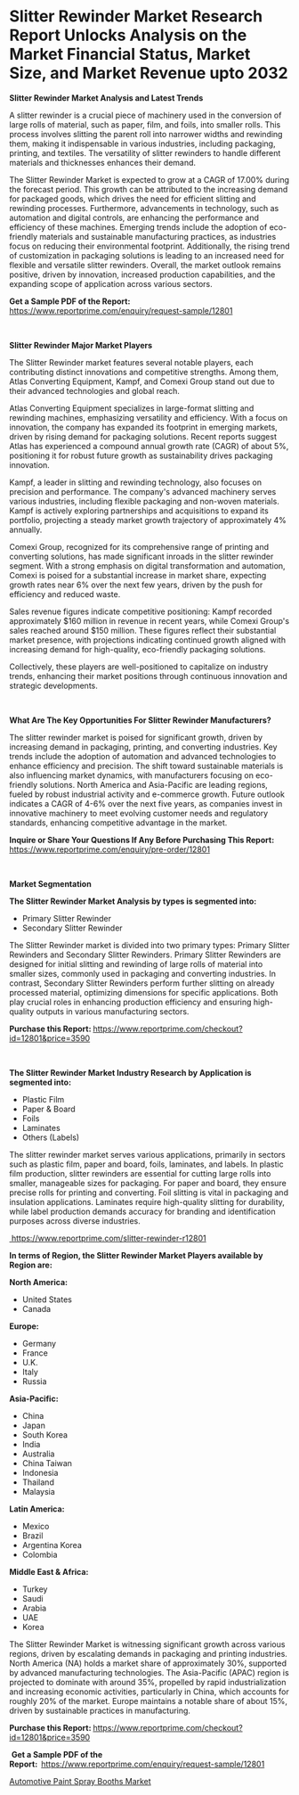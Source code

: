 <p><h1>Slitter Rewinder Market Research Report Unlocks Analysis on the Market Financial Status, Market Size, and Market Revenue upto 2032</h1></p><p><strong>Slitter Rewinder Market Analysis and Latest Trends</strong></p>
<p><p>A slitter rewinder is a crucial piece of machinery used in the conversion of large rolls of material, such as paper, film, and foils, into smaller rolls. This process involves slitting the parent roll into narrower widths and rewinding them, making it indispensable in various industries, including packaging, printing, and textiles. The versatility of slitter rewinders to handle different materials and thicknesses enhances their demand.</p><p>The Slitter Rewinder Market is expected to grow at a CAGR of 17.00% during the forecast period. This growth can be attributed to the increasing demand for packaged goods, which drives the need for efficient slitting and rewinding processes. Furthermore, advancements in technology, such as automation and digital controls, are enhancing the performance and efficiency of these machines. Emerging trends include the adoption of eco-friendly materials and sustainable manufacturing practices, as industries focus on reducing their environmental footprint. Additionally, the rising trend of customization in packaging solutions is leading to an increased need for flexible and versatile slitter rewinders. Overall, the market outlook remains positive, driven by innovation, increased production capabilities, and the expanding scope of application across various sectors.</p></p>
<p><strong>Get a Sample PDF of the Report:&nbsp;</strong> <a href="https://www.reportprime.com/enquiry/request-sample/12801?utm_campaign=3520&utm_medium=2&utm_source=Github&utm_content=ia&utm_term=19032025&utm_id=slitter-rewinder">https://www.reportprime.com/enquiry/request-sample/12801</a></p>
<p>&nbsp;</p>
<p><strong>Slitter Rewinder Major Market Players</strong></p>
<p><p>The Slitter Rewinder market features several notable players, each contributing distinct innovations and competitive strengths. Among them, Atlas Converting Equipment, Kampf, and Comexi Group stand out due to their advanced technologies and global reach.</p><p>Atlas Converting Equipment specializes in large-format slitting and rewinding machines, emphasizing versatility and efficiency. With a focus on innovation, the company has expanded its footprint in emerging markets, driven by rising demand for packaging solutions. Recent reports suggest Atlas has experienced a compound annual growth rate (CAGR) of about 5%, positioning it for robust future growth as sustainability drives packaging innovation.</p><p>Kampf, a leader in slitting and rewinding technology, also focuses on precision and performance. The company's advanced machinery serves various industries, including flexible packaging and non-woven materials. Kampf is actively exploring partnerships and acquisitions to expand its portfolio, projecting a steady market growth trajectory of approximately 4% annually.</p><p>Comexi Group, recognized for its comprehensive range of printing and converting solutions, has made significant inroads in the slitter rewinder segment. With a strong emphasis on digital transformation and automation, Comexi is poised for a substantial increase in market share, expecting growth rates near 6% over the next few years, driven by the push for efficiency and reduced waste.</p><p>Sales revenue figures indicate competitive positioning: Kampf recorded approximately $160 million in revenue in recent years, while Comexi Group's sales reached around $150 million. These figures reflect their substantial market presence, with projections indicating continued growth aligned with increasing demand for high-quality, eco-friendly packaging solutions.</p><p>Collectively, these players are well-positioned to capitalize on industry trends, enhancing their market positions through continuous innovation and strategic developments.</p></p>
<p>&nbsp;</p>
<p><strong>What Are The Key Opportunities For Slitter Rewinder Manufacturers?</strong></p>
<p><p>The slitter rewinder market is poised for significant growth, driven by increasing demand in packaging, printing, and converting industries. Key trends include the adoption of automation and advanced technologies to enhance efficiency and precision. The shift toward sustainable materials is also influencing market dynamics, with manufacturers focusing on eco-friendly solutions. North America and Asia-Pacific are leading regions, fueled by robust industrial activity and e-commerce growth. Future outlook indicates a CAGR of 4-6% over the next five years, as companies invest in innovative machinery to meet evolving customer needs and regulatory standards, enhancing competitive advantage in the market.</p></p>
<p><strong>Inquire or Share Your Questions If Any Before Purchasing This Report:</strong> <a href="https://www.reportprime.com/enquiry/pre-order/12801?utm_campaign=3520&utm_medium=2&utm_source=Github&utm_content=ia&utm_term=19032025&utm_id=slitter-rewinder">https://www.reportprime.com/enquiry/pre-order/12801</a></p>
<p>&nbsp;</p>
<p><strong>Market Segmentation</strong></p>
<p><strong>The Slitter Rewinder Market Analysis by types is segmented into:</strong></p>
<p><ul><li>Primary Slitter Rewinder</li><li>Secondary Slitter Rewinder</li></ul></p>
<p><p>The Slitter Rewinder market is divided into two primary types: Primary Slitter Rewinders and Secondary Slitter Rewinders. Primary Slitter Rewinders are designed for initial slitting and rewinding of large rolls of material into smaller sizes, commonly used in packaging and converting industries. In contrast, Secondary Slitter Rewinders perform further slitting on already processed material, optimizing dimensions for specific applications. Both play crucial roles in enhancing production efficiency and ensuring high-quality outputs in various manufacturing sectors.</p></p>
<p><strong>Purchase this Report:&nbsp;</strong><a href="https://www.reportprime.com/checkout?id=12801&price=3590&utm_campaign=3520&utm_medium=2&utm_source=Github&utm_content=ia&utm_term=19032025&utm_id=slitter-rewinder">https://www.reportprime.com/checkout?id=12801&price=3590</a></p>
<p>&nbsp;</p>
<p><strong>The Slitter Rewinder Market Industry Research by Application is segmented into:</strong></p>
<p><ul><li>Plastic Film</li><li>Paper & Board</li><li>Foils</li><li>Laminates</li><li>Others (Labels)</li></ul></p>
<p><p>The slitter rewinder market serves various applications, primarily in sectors such as plastic film, paper and board, foils, laminates, and labels. In plastic film production, slitter rewinders are essential for cutting large rolls into smaller, manageable sizes for packaging. For paper and board, they ensure precise rolls for printing and converting. Foil slitting is vital in packaging and insulation applications. Laminates require high-quality slitting for durability, while label production demands accuracy for branding and identification purposes across diverse industries.</p></p>
<p><a href="https://www.reportprime.com/slitter-rewinder-r12801?utm_campaign=3520&utm_medium=2&utm_source=Github&utm_content=ia&utm_term=19032025&utm_id=slitter-rewinder">&nbsp;https://www.reportprime.com/slitter-rewinder-r12801</a></p>
<p><strong>In terms of Region, the Slitter Rewinder Market Players available by Region are:</strong></p>
<p>
    <p> <strong> North America: </strong>
        <ul>
            <li>United States</li>
            <li>Canada</li>
        </ul>
        </p> 
    <p> <strong> Europe: </strong>
        <ul>
            <li>Germany</li>
            <li>France</li>
            <li>U.K.</li>
            <li>Italy</li>
            <li>Russia</li>
        </ul>
        </p> 
    <p> <strong> Asia-Pacific: </strong>
        <ul>
            <li>China</li>
            <li>Japan</li>
            <li>South Korea</li>
            <li>India</li>
            <li>Australia</li>
            <li>China Taiwan</li>
            <li>Indonesia</li>
            <li>Thailand</li>
            <li>Malaysia</li>
        </ul>
        </p> 
    <p> <strong> Latin America: </strong>
        <ul>
            <li>Mexico</li>
            <li>Brazil</li>
            <li>Argentina Korea</li>
            <li>Colombia</li>
        </ul>
        </p> 
    <p> <strong> Middle East & Africa: </strong>
        <ul>
            <li>Turkey</li>
            <li>Saudi</li>
            <li>Arabia</li>
            <li>UAE</li>
            <li>Korea</li>
        </ul>
    </p>
    </p>
<p><p>The Slitter Rewinder Market is witnessing significant growth across various regions, driven by escalating demands in packaging and printing industries. North America (NA) holds a market share of approximately 30%, supported by advanced manufacturing technologies. The Asia-Pacific (APAC) region is projected to dominate with around 35%, propelled by rapid industrialization and increasing economic activities, particularly in China, which accounts for roughly 20% of the market. Europe maintains a notable share of about 15%, driven by sustainable practices in manufacturing.</p></p>
<p><strong>Purchase this Report: </strong><a href="https://www.reportprime.com/checkout?id=12801&price=3590&utm_campaign=3520&utm_medium=2&utm_source=Github&utm_content=ia&utm_term=19032025&utm_id=slitter-rewinder">https://www.reportprime.com/checkout?id=12801&price=3590</a></p>
<p>&nbsp;<strong>Get a Sample PDF of the Report:&nbsp;&nbsp;</strong><a href="https://www.reportprime.com/enquiry/request-sample/12801?utm_campaign=3520&utm_medium=2&utm_source=Github&utm_content=ia&utm_term=19032025&utm_id=slitter-rewinder">https://www.reportprime.com/enquiry/request-sample/12801</a></p>
<p><strong></strong></p>
<p><p><a href="https://github.com/leyesamilej/Market-Research-Report-List-1/blob/main/automotive-paint-spray-booths-market.md?utm_campaign=3520&utm_medium=2&utm_source=Github&utm_content=ia&utm_term=19032025&utm_id=slitter-rewinder">Automotive Paint Spray Booths Market</a></p></p>